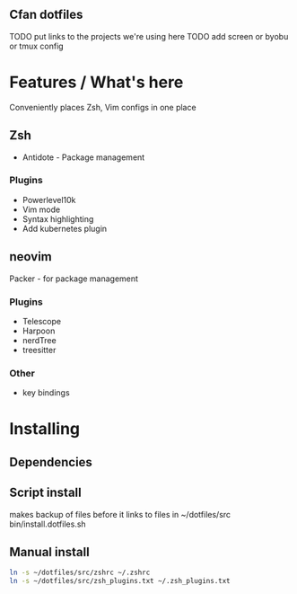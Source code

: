 ## Cfan dotfiles

TODO put links to the projects we're using here
TODO add screen or byobu or tmux config


# Features / What's here
Conveniently places Zsh, Vim configs in one place 

## Zsh

- Antidote - Package management

### Plugins
- Powerlevel10k
- Vim mode
- Syntax highlighting
- Add kubernetes plugin


## neovim

Packer - for package management

### Plugins
- Telescope
- Harpoon
- nerdTree
- treesitter 

### Other 
- key bindings



# Installing

## Dependencies

## Script install
makes backup of files before it links to files in ~/dotfiles/src
bin/install.dotfiles.sh

## Manual install 
```bash
ln -s ~/dotfiles/src/zshrc ~/.zshrc
ln -s ~/dotfiles/src/zsh_plugins.txt ~/.zsh_plugins.txt 

```


